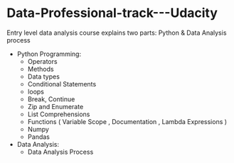 # Data-Professional-track---Udacity
Entry level data analysis course explains two parts: Python &amp; Data Analysis process
* Python Programming:
  * Operators
  * Methods
  * Data types
  * Conditional Statements	
  * loops
  * Break, Continue	
  * Zip and Enumerate	
  * List Comprehensions	
  * Functions	( Variable Scope	, Documentation , Lambda Expressions	)
  * Numpy
  * Pandas	
* Data Analysis:
  * Data Analysis Process
